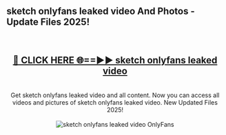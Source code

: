 <h2>sketch onlyfans leaked video And Photos - Update Files 2025!</h2>
<br>
<div align="center">
<h2><a href="https://betterlinks.top/A2PfLJ" rel="nofollow">🔴 CLICK HERE 🌐==►► sketch onlyfans leaked video</a></h2>
<br>
Get sketch onlyfans leaked video and all content. Now you can access all videos and pictures of sketch onlyfans leaked video. New Updated Files 2025!
<br>
<br>
<a href="https://betterlinks.top/A2PfLJ" rel="nofollow" data-target="animated-image.originalLink"><img src="https://i.imgur.com/dJHk4Zq.gif" alt="sketch onlyfans leaked video OnlyFans" style="max-width: 100%; display: inline-block;" data-target="animated-image.originalImage"></a>
</div>
<br>
